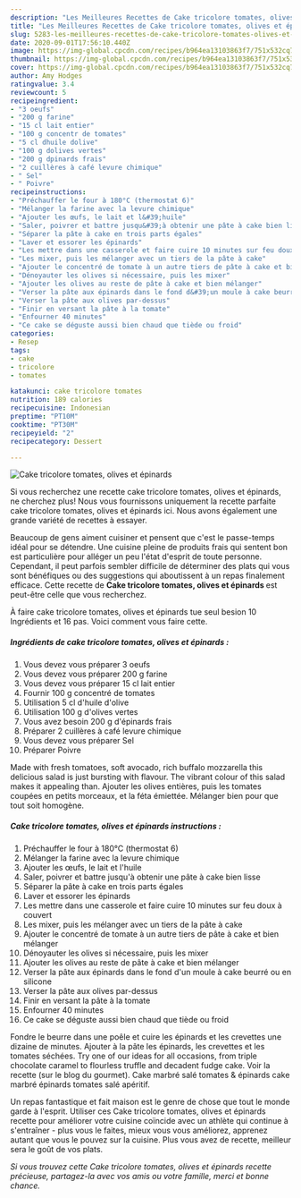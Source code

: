 ```yaml
---
description: "Les Meilleures Recettes de Cake tricolore tomates, olives et épinards"
title: "Les Meilleures Recettes de Cake tricolore tomates, olives et épinards"
slug: 5283-les-meilleures-recettes-de-cake-tricolore-tomates-olives-et-epinards
date: 2020-09-01T17:56:10.440Z
image: https://img-global.cpcdn.com/recipes/b964ea13103863f7/751x532cq70/cake-tricolore-tomates-olives-et-epinards-photo-principale-de-la-recette.jpg
thumbnail: https://img-global.cpcdn.com/recipes/b964ea13103863f7/751x532cq70/cake-tricolore-tomates-olives-et-epinards-photo-principale-de-la-recette.jpg
cover: https://img-global.cpcdn.com/recipes/b964ea13103863f7/751x532cq70/cake-tricolore-tomates-olives-et-epinards-photo-principale-de-la-recette.jpg
author: Amy Hodges
ratingvalue: 3.4
reviewcount: 5
recipeingredient:
- "3 oeufs"
- "200 g farine"
- "15 cl lait entier"
- "100 g concentr de tomates"
- "5 cl dhuile dolive"
- "100 g dolives vertes"
- "200 g dpinards frais"
- "2 cuillères à café levure chimique"
- " Sel"
- " Poivre"
recipeinstructions:
- "Préchauffer le four à 180°C (thermostat 6)"
- "Mélanger la farine avec la levure chimique"
- "Ajouter les œufs, le lait et l&#39;huile"
- "Saler, poivrer et battre jusqu&#39;à obtenir une pâte à cake bien lisse"
- "Séparer la pâte à cake en trois parts égales"
- "Laver et essorer les épinards"
- "Les mettre dans une casserole et faire cuire 10 minutes sur feu doux à couvert"
- "Les mixer, puis les mélanger avec un tiers de la pâte à cake"
- "Ajouter le concentré de tomate à un autre tiers de pâte à cake et bien mélanger"
- "Dénoyauter les olives si nécessaire, puis les mixer"
- "Ajouter les olives au reste de pâte à cake et bien mélanger"
- "Verser la pâte aux épinards dans le fond d&#39;un moule à cake beurré ou en silicone"
- "Verser la pâte aux olives par-dessus"
- "Finir en versant la pâte à la tomate"
- "Enfourner 40 minutes"
- "Ce cake se déguste aussi bien chaud que tiède ou froid"
categories:
- Resep
tags:
- cake
- tricolore
- tomates

katakunci: cake tricolore tomates 
nutrition: 189 calories
recipecuisine: Indonesian
preptime: "PT10M"
cooktime: "PT30M"
recipeyield: "2"
recipecategory: Dessert

---
```



![Cake tricolore tomates, olives et épinards](https://img-global.cpcdn.com/recipes/b964ea13103863f7/751x532cq70/cake-tricolore-tomates-olives-et-epinards-photo-principale-de-la-recette.jpg)

Si vous recherchez une recette cake tricolore tomates, olives et épinards, ne cherchez plus! Nous vous fournissons uniquement la recette parfaite cake tricolore tomates, olives et épinards ici. Nous avons également une grande variété de recettes à essayer.

Beaucoup de gens aiment cuisiner et pensent que c'est le passe-temps idéal pour se détendre. Une cuisine pleine de produits frais qui sentent bon est particulière pour alléger un peu l'état d'esprit de toute personne. Cependant, il peut parfois sembler difficile de déterminer des plats qui vous sont bénéfiques ou des suggestions qui aboutissent à un repas finalement efficace. Cette recette de <strong> Cake tricolore tomates, olives et épinards </strong> est peut-être celle que vous recherchez.

<!--inarticleads1-->

À faire cake tricolore tomates, olives et épinards tue seul besion 10 Ingrédients et 16 pas. Voici comment vous faire cette.

##### Ingrédients de cake tricolore tomates, olives et épinards :

1. Vous devez vous préparer 3 oeufs
1. Vous devez vous préparer 200 g farine
1. Vous devez vous préparer 15 cl lait entier
1. Fournir 100 g concentré de tomates
1. Utilisation 5 cl d&#39;huile d&#39;olive
1. Utilisation 100 g d&#39;olives vertes
1. Vous avez besoin 200 g d&#39;épinards frais
1. Préparer 2 cuillères à café levure chimique
1. Vous devez vous préparer  Sel
1. Préparer  Poivre


Made with fresh tomatoes, soft avocado, rich buffalo mozzarella this delicious salad is just bursting with flavour. The vibrant colour of this salad makes it appealing than. Ajouter les olives entières, puis les tomates coupées en petits morceaux, et la féta émiettée. Mélanger bien pour que tout soit homogène. 

<!--inarticleads2-->

##### Cake tricolore tomates, olives et épinards instructions :

1. Préchauffer le four à 180°C (thermostat 6)
1. Mélanger la farine avec la levure chimique
1. Ajouter les œufs, le lait et l&#39;huile
1. Saler, poivrer et battre jusqu&#39;à obtenir une pâte à cake bien lisse
1. Séparer la pâte à cake en trois parts égales
1. Laver et essorer les épinards
1. Les mettre dans une casserole et faire cuire 10 minutes sur feu doux à couvert
1. Les mixer, puis les mélanger avec un tiers de la pâte à cake
1. Ajouter le concentré de tomate à un autre tiers de pâte à cake et bien mélanger
1. Dénoyauter les olives si nécessaire, puis les mixer
1. Ajouter les olives au reste de pâte à cake et bien mélanger
1. Verser la pâte aux épinards dans le fond d&#39;un moule à cake beurré ou en silicone
1. Verser la pâte aux olives par-dessus
1. Finir en versant la pâte à la tomate
1. Enfourner 40 minutes
1. Ce cake se déguste aussi bien chaud que tiède ou froid


Fondre le beurre dans une poêle et cuire les épinards et les crevettes une dizaine de minutes. Ajouter à la pâte les épinards, les crevettes et les tomates séchées. Try one of our ideas for all occasions, from triple chocolate caramel to flourless truffle and decadent fudge cake. Voir la recette (sur le blog du gourmet). Cake marbré salé tomates &amp; épinards cake marbré épinards tomates salé apéritif. 

<!--inarticleads1-->

<p>
Un repas fantastique et fait maison est le genre de chose que tout le monde garde à l'esprit. Utiliser ces Cake tricolore tomates, olives et épinards recette pour améliorer votre cuisine coïncide avec un athlète qui continue à s'entraîner - plus vous le faites, mieux vous vous améliorez, apprenez autant que vous le pouvez sur la cuisine. Plus vous avez de recette, meilleur sera le goût de vos plats.
</p>

<p>
<i>Si vous trouvez cette Cake tricolore tomates, olives et épinards recette précieuse, partagez-la avec vos amis ou votre famille, merci et bonne chance.</i>
</p>
